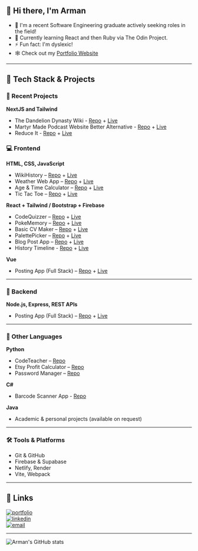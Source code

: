 ## 👋 Hi there, I'm Arman  
- 🔭 I'm a recent Software Engineering graduate actively seeking roles in the field!  
- 🌱 Currently learning React and then Ruby via The Odin Project.  
- ⚡ Fun fact: I'm dyslexic!
- 🕸️ Check out my [Portfolio Website](https://resume-arman.vercel.app/)
---

## 🚀 Tech Stack & Projects

### 🥳 Recent Projects
**NextJS and Tailwind**
- The Dandelion Dynasty Wiki - [Repo](https://github.com/arman-101/dandelion-wiki) + [Live](https://dandelion-wiki.vercel.app/)
- Martyr Made Podcast Website Better Alternative - [Repo](https://github.com/arman-101/martyr-made) + [Live](https://martyr-made.vercel.app/)
- Reduce It - [Repo](https://github.com/arman-101/reduce-it) + [Live](https://reduce-it.vercel.app/)

### 💻 Frontend  
**HTML, CSS, JavaScript**  
- WikiHistory – [Repo](https://github.com/arman-101/wiki) + [Live](https://arman-101.github.io/wiki/)
- Weather Web App – [Repo](https://github.com/arman-101/weather) + [Live](https://arman-101.github.io/weather/)
- Age & Time Calculator – [Repo](https://github.com/arman-101/age-stuff-calc) + [Live](https://arman-101.github.io/age-stuff-calc/)
- Tic Tac Toe – [Repo](https://github.com/arman-101/ttt) + [Live](https://arman-101.github.io/ttt/)

**React + Tailwind / Bootstrap + Firebase**  
- CodeQuizzer – [Repo](https://github.com/arman-101/code-quizzer) + [Live](https://codequizwebapp.web.app/)
- PokeMemory – [Repo](https://github.com/arman-101/pokemon-react) + [Live](https://pokemon-react-arman.netlify.app/)
- Basic CV Maker – [Repo](https://github.com/arman-101/cv-react) + [Live](https://react-cv-arman.netlify.app/)
- PalettePicker – [Repo](https://github.com/arman-101/color-palette) + [Live](https://color-palette-91a8d.web.app/)
- Blog Post App – [Repo](https://github.com/arman-101/rake-post) + [Live](https://rake-27719.web.app/)
- History Timeline - [Repo](https://github.com/arman-101/history-map) + [Live](https://history-map-mu.vercel.app/)

**Vue**  
- Posting App (Full Stack) – [Repo](https://github.com/arman-101/posting-full-stack-web) + [Live](https://posting-full-stack-web-app.netlify.app/)

---

### 🔧 Backend  
**Node.js, Express, REST APIs**  
- Posting App (Full Stack) – [Repo](https://github.com/arman-101/posting-full-stack-web) + [Live](https://posting-full-stack-web-app.netlify.app/)

---

### 🐍 Other Languages  
**Python**  
- CodeTeacher – [Repo](https://github.com/arman-101/CodeTeacher)  
- Etsy Profit Calculator – [Repo](https://github.com/arman-101/etsy-printify-profit-calculator)  
- Password Manager – [Repo](https://github.com/arman-101/password-manager)

**C#**
- Barcode Scanner App - [Repo](https://github.com/arman-101/barcode-scanner-app)

**Java**  
- Academic & personal projects (available on request)

---

### 🛠️ Tools & Platforms  
- Git & GitHub  
- Firebase & Supabase  
- Netlify, Render  
- Vite, Webpack  

---

## 🔗 Links

[![portfolio](https://img.shields.io/badge/my_portfolio-000?style=for-the-badge&logo=ko-fi&logoColor=white)](https://google.com/)  
[![linkedin](https://img.shields.io/badge/linkedin-0A66C2?style=for-the-badge&logo=linkedin&logoColor=white)](https://www.linkedin.com/in/arman-shakir-b3aa91270/)  
[![email](https://img.shields.io/badge/email-D14836?style=for-the-badge&logo=gmail&logoColor=white)](mailto:arman-101@hotmail.com)

---

![Arman's GitHub stats](https://github-readme-stats.vercel.app/api?username=arman-101&show_icons=true&theme=radical)
